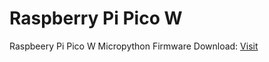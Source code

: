 # Raspberry Pi Pico W


Raspbeery Pi Pico W Micropython Firmware Download: [Visit](https://micropython.org/download/rp2-pico/)
